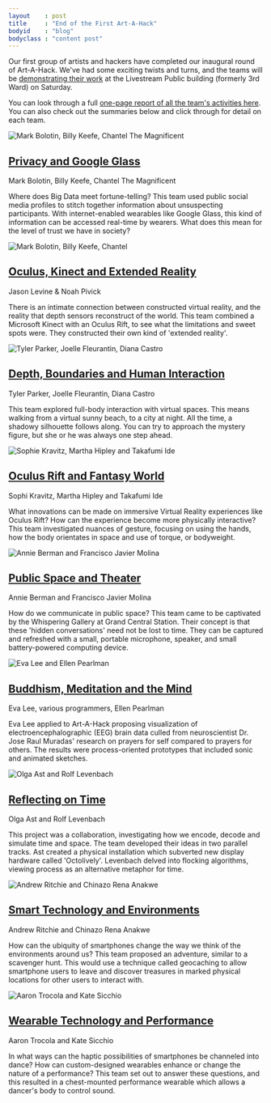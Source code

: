 ```yaml
---
layout    : post
title     : "End of the First Art-A-Hack"
bodyid    : "blog"
bodyclass : "content post"
---
```

Our first group of artists and hackers have completed our inaugural round of Art-A-Hack. We've had some exciting twists and turns, and the teams will be <a href="http://www.meetup.com/volumetric/events/199068362/">demonstrating their work</a> at the Livestream Public building (formerly 3rd Ward) on Saturday.

You can look through a full <a href="/summer-2014/report">one-page report of all the team's activities here</a>. You can also check out the summaries below and click through for detail on each team.

<div class="img">
	<img src="/assets/summer-2014/1.jpg" alt="Mark Bolotin, Billy Keefe, Chantel The Magnificent" />
</div>

<!--excerpt-ends-->

<h2><a href="/summer-2014/google-glass">Privacy and Google Glass</a></h2>

<div class="team">Mark Bolotin, Billy Keefe, Chantel The Magnificent</div>

Where does Big Data meet fortune-telling? This team used public social media profiles to stitch together information about unsuspecting participants. With internet-enabled wearables like Google Glass, this kind of information can be accessed real-time by wearers. What does this mean for the level of trust we have in society?

<div class="clear"></div>

<div class="img">
	<img src="/assets/summer-2014/2.jpg" alt="Mark Bolotin, Billy Keefe, Chantel" />

</div>
<h2><a href="/summer-2014/kinect-and-oculus-mashup">Oculus, Kinect and Extended Reality</a></h2>

<div class="team">Jason Levine &amp; Noah Pivick</div>

There is an intimate connection between constructed virtual reality, and the reality that depth sensors reconstruct of the world. This team combined a Microsoft Kinect with an Oculus Rift, to see what the limitations and sweet spots were. They constructed their own kind of 'extended reality'.

<div class="clear"></div>

<div class="img landscape">
	<img src="/assets/summer-2014/3.jpg" alt="Tyler Parker, Joelle Fleurantin, Diana Castro" />
</div>

<h2><a href="/summer-2014/depth-boundaries-and-human-interaction">Depth, Boundaries and Human Interaction</a></h2>

<div class="team">Tyler Parker, Joelle Fleurantin, Diana Castro</div>

This team explored full-body interaction with virtual spaces. This means walking from a virtual sunny beach, to a city at night. All the time, a shadowy silhouette follows along. You can try to approach the mystery figure, but she or he was always one step ahead. 

<div class="clear"></div>

<div class="img landscape">
	<img src="/assets/summer-2014/4.jpg" alt="Sophie Kravitz, Martha Hipley and Takafumi Ide" />
</div>

<h2><a href="/summer-2014/oculus-and-fantasy-world">Oculus Rift and Fantasy World</a></h2>

<div class="team">Sophi Kravitz, Martha Hipley and Takafumi Ide</div>

What innovations can be made on immersive Virtual Reality experiences like Oculus Rift? How can the experience become more physically interactive? This team investigated nuances of gesture, focusing on using the hands, how the body orientates in space and use of torque, or bodyweight.	

<div class="clear"></div>

<div class="img landscape">
	<img src="/assets/summer-2014/5.jpg" alt="Annie Berman and Francisco Javier Molina" />
</div>

<h2><a href="/summer-2014/public-space-and-theater">Public Space and Theater</a></h2>

<div class="team">Annie Berman and Francisco Javier Molina</div>

How do we communicate in public space? This team came to be captivated by the Whispering Gallery at Grand Central Station. Their concept is that these 'hidden conversations' need not be lost to time. They can be captured and refreshed with a small, portable microphone, speaker, and small battery-powered computing device.

<div class="clear"></div>

<div class="img landscape">
	<img src="/assets/summer-2014/9.jpg" alt="Eva Lee and Ellen Pearlman" />
</div>

<h2><a href="/summer-2014/buddhism-meditation-and-mind">Buddhism, Meditation and the Mind</a></h2>

<div class="team">Eva Lee, various programmers, Ellen Pearlman</div>

Eva Lee applied to Art-A-Hack proposing visualization of electroencephalographic (EEG) brain data culled from neuroscientist Dr. Jose Raul Muradas' research on prayers for self compared to prayers for others. The results were process-oriented prototypes that included sonic and animated sketches.

<div class="clear"></div>

<div class="img landscape">
	<img src="/assets/summer-2014/6.jpg" alt="Olga Ast and Rolf Levenbach" />
</div>

<h2><a href="/summer-2014/reflecting-on-time">Reflecting on Time</a></h2>

<div class="team">Olga Ast and Rolf Levenbach</div>

This project was a collaboration, investigating how we encode, decode and simulate time and space. The team developed their ideas in two parallel tracks. Ast created a physical installation which subverted new display hardware called 'Octolively'. Levenbach delved into flocking algorithms, viewing process as an alternative metaphor for time.

<div class="clear"></div>

<div class="img landscape">
	<img src="/assets/summer-2014/8.jpg" alt="Andrew Ritchie and Chinazo Rena Anakwe" />
</div>

<h2><a href="/summer-2014/smart-technology-and-environments">Smart Technology and Environments</a></h2>

<div class="team">Andrew Ritchie and Chinazo Rena Anakwe</div>

How can the ubiquity of smartphones change the way we think of the environments around us? This team proposed an adventure, similar to a scavenger hunt. This would use a technique called geocaching to allow smartphone users to leave and discover treasures in marked physical locations for other users to interact with.

<div class="clear"></div>

<div class="img landscape">
	<img src="/assets/summer-2014/7.jpg" alt="Aaron Trocola and Kate Sicchio" />
</div>

<h2><a href="/summer-2014/wearable-tech-and-performance">Wearable Technology and Performance</a></h2>

<div class="team">Aaron Trocola and Kate Sicchio</div>

In what ways can the haptic possibilities of smartphones be channeled into dance? How can custom-designed wearables enhance or change the nature of a performance? This team set out to answer these questions, and this resulted in a chest-mounted performance wearable which allows a dancer's body to control sound.

<div class="clear"></div>